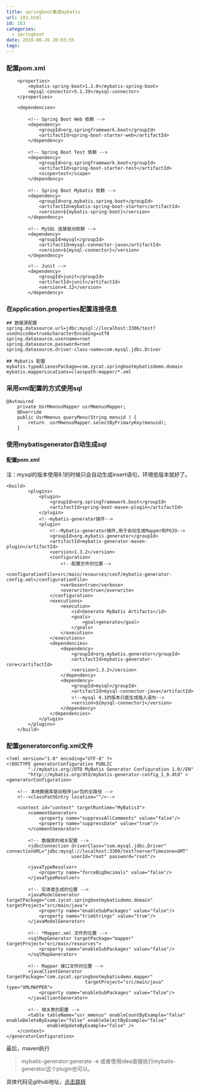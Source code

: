 ```yaml
---
title: springboot集成mybatis
url: 183.html
id: 183
categories:
  - springboot
date: 2018-06-26 20:03:55
tags:
---
```


### 配置pom.xml

        <properties>
            <mybatis-spring-boot>1.2.0</mybatis-spring-boot>
            <mysql-connector>5.1.39</mysql-connector>
        </properties>
    
        <dependencies>
    
            <!-- Spring Boot Web 依赖 -->
            <dependency>
                <groupId>org.springframework.boot</groupId>
                <artifactId>spring-boot-starter-web</artifactId>
            </dependency>
    
            <!-- Spring Boot Test 依赖 -->
            <dependency>
                <groupId>org.springframework.boot</groupId>
                <artifactId>spring-boot-starter-test</artifactId>
                <scope>test</scope>
            </dependency>
    
            <!-- Spring Boot Mybatis 依赖 -->
            <dependency>
                <groupId>org.mybatis.spring.boot</groupId>
                <artifactId>mybatis-spring-boot-starter</artifactId>
                <version>${mybatis-spring-boot}</version>
            </dependency>
    
            <!-- MySQL 连接驱动依赖 -->
            <dependency>
                <groupId>mysql</groupId>
                <artifactId>mysql-connector-java</artifactId>
                <version>${mysql-connector}</version>
            </dependency>
    
            <!-- Junit -->
            <dependency>
                <groupId>junit</groupId>
                <artifactId>junit</artifactId>
                <version>4.12</version>
            </dependency>
    
    

### 在application.properties配置连接信息

    ## 数据源配置
    spring.datasource.url=jdbc:mysql://localhost:3306/test?useUnicode=true&characterEncoding=utf8
    spring.datasource.username=root
    spring.datasource.password=root
    spring.datasource.driver-class-name=com.mysql.jdbc.Driver
    
    ## Mybatis 配置
    mybatis.typeAliasesPackage=com.zycat.springbootmybatisdemo.domain
    mybatis.mapperLocations=classpath:mapper/*.xml
    

### 采用xml配置的方式使用sql

    @Autowired
        private UsrMmenusMapper usrMmenusMapper;
        @Override
        public UsrMmenus queryMenu(String menuid ) {
            return  usrMmenusMapper.selectByPrimaryKey(menuid);
        }
    

### 使用mybatisgenerator自动生成sql

#### 配置pom.xml

注：mysql的版本使用8.1的时候只会自动生成insert语句，环境低版本就好了。

    <build>
            <plugins>
                <plugin>
                    <groupId>org.springframework.boot</groupId>
                    <artifactId>spring-boot-maven-plugin</artifactId>
                </plugin>
                <!--mybatis-generator插件-->
                <plugin>
                    <!--Mybatis-generator插件,用于自动生成Mapper和POJO-->
                    <groupId>org.mybatis.generator</groupId>
                    <artifactId>mybatis-generator-maven-plugin</artifactId>
                    <version>1.3.2</version>
                    <configuration>
                        <!--配置文件的位置-->
                        <configurationFile>src/main/resources/conf/mybatis-generator-config.xml</configurationFile>
                        <verbose>true</verbose>
                        <overwrite>true</overwrite>
                    </configuration>
                    <executions>
                        <execution>
                            <id>Generate MyBatis Artifacts</id>
                            <goals>
                                <goal>generate</goal>
                            </goals>
                        </execution>
                    </executions>
                    <dependencies>
                        <dependency>
                            <groupId>org.mybatis.generator</groupId>
                            <artifactId>mybatis-generator-core</artifactId>
                            <version>1.3.2</version>
                        </dependency>
                        <dependency>
                            <groupId>mysql</groupId>
                            <artifactId>mysql-connector-java</artifactId>
                            <!--mysql 8.1的版本只能生成插入语句-->
                            <version>${mysql-connector}</version>
                        </dependency>
                    </dependencies>
                </plugin>
            </plugins>
        </build>
    

### 配置generatorconfig.xml文件

    <?xml version="1.0" encoding="UTF-8" ?>
    <!DOCTYPE generatorConfiguration PUBLIC
            "-//mybatis.org//DTD MyBatis Generator Configuration 1.0//EN"
            "http://mybatis.org/dtd/mybatis-generator-config_1_0.dtd" >
    <generatorConfiguration>
    
        <!-- 本地数据库驱动程序jar包的全路径 -->
        <!--<classPathEntry location=""/>-->
    
        <context id="context" targetRuntime="MyBatis3">
            <commentGenerator>
                <property name="suppressAllComments" value="false"/>
                <property name="suppressDate" value="true"/>
            </commentGenerator>
    
            <!-- 数据库的相关配置 -->
            <jdbcConnection driverClass="com.mysql.jdbc.Driver" connectionURL="jdbc:mysql://localhost:3306/test?serverTimezone=GMT"
                            userId="root" password="root"/>
    
            <javaTypeResolver>
                <property name="forceBigDecimals" value="false"/>
            </javaTypeResolver>
    
            <!-- 实体类生成的位置 -->
            <javaModelGenerator targetPackage="com.zycat.springbootmybatisdemo.domain" targetProject="src/main/java">
                <property name="enableSubPackages" value="false"/>
                <property name="trimStrings" value="true"/>
            </javaModelGenerator>
    
            <!-- *Mapper.xml 文件的位置 -->
            <sqlMapGenerator targetPackage="mapper" targetProject="src/main/resources">
                <property name="enableSubPackages" value="false"/>
            </sqlMapGenerator>
    
            <!-- Mapper 接口文件的位置 -->
            <javaClientGenerator targetPackage="com.zycat.springbootmybatisdemo.mapper"
                                 targetProject="src/main/java" type="XMLMAPPER">
                <property name="enableSubPackages" value="false"/>
            </javaClientGenerator>
    
            <!-- 相关表的配置 -->
            <table tableName="usr_mmenus" enableCountByExample="false" enableDeleteByExample="false" enableSelectByExample="false"
                   enableUpdateByExample="false" />
        </context>
    </generatorConfiguration>
    

最后，maven执行

> mybatis-generator:generate -e 或者使用idea直接执行mybatis-generator这个plugin也可以。

具体代码见github地址，[点击跳转](https://github.com/limuyan44/spring-boot-mybatis-demo)